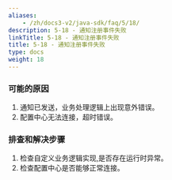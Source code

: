 ```yaml
---
aliases:
    - /zh/docs3-v2/java-sdk/faq/5/18/
description: 5-18 - 通知注册事件失败
linkTitle: 5-18 - 通知注册事件失败
title: 5-18 - 通知注册事件失败
type: docs
weight: 18
---
```




### 可能的原因

1. 通知已发送，业务处理逻辑上出现意外错误。
2. 配置中心无法连接，超时错误。

### 排查和解决步骤

1. 检查自定义业务逻辑实现,是否存在运行时异常。
2. 检查配置中心是否能够正常连接。